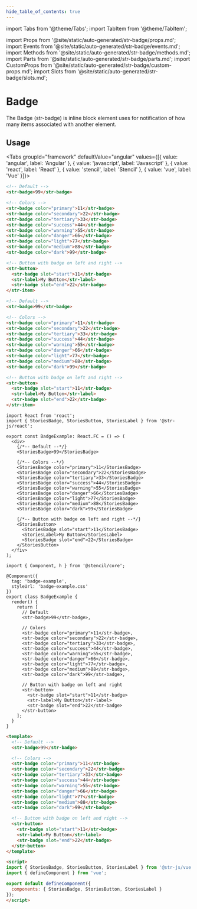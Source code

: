 ```yaml
---
hide_table_of_contents: true
---
```

import Tabs from '@theme/Tabs';
import TabItem from '@theme/TabItem';

import Props from '@site/static/auto-generated/str-badge/props.md';
import Events from '@site/static/auto-generated/str-badge/events.md';
import Methods from '@site/static/auto-generated/str-badge/methods.md';
import Parts from '@site/static/auto-generated/str-badge/parts.md';
import CustomProps from '@site/static/auto-generated/str-badge/custom-props.md';
import Slots from '@site/static/auto-generated/str-badge/slots.md';



# Badge

The Badge (str-badge) is inline block element uses for notification of how many items associated with another element.

  
## Usage

<Tabs groupId="framework" defaultValue="angular" values={[{ value: 'angular', label: 'Angular' }, { value: 'javascript', label: 'Javascript' }, { value: 'react', label: 'React' }, { value: 'stencil', label: 'Stencil' }, { value: 'vue', label: 'Vue' }]}>

<TabItem value="angular">

```html
<!-- Default -->
<str-badge>99</str-badge>

<!-- Colors -->
<str-badge color="primary">11</str-badge>
<str-badge color="secondary">22</str-badge>
<str-badge color="tertiary">33</str-badge>
<str-badge color="success">44</str-badge>
<str-badge color="warning">55</str-badge>
<str-badge color="danger">66</str-badge>
<str-badge color="light">77</str-badge>
<str-badge color="medium">88</str-badge>
<str-badge color="dark">99</str-badge>

<!-- Button with badge on left and right -->
<str-button>
  <str-badge slot="start">11</str-badge>
  <str-label>My Button</str-label>
  <str-badge slot="end">22</str-badge>
</str-item>
```

</TabItem>


<TabItem value="javascript">

```html
<!-- Default -->
<str-badge>99</str-badge>

<!-- Colors -->
<str-badge color="primary">11</str-badge>
<str-badge color="secondary">22</str-badge>
<str-badge color="tertiary">33</str-badge>
<str-badge color="success">44</str-badge>
<str-badge color="warning">55</str-badge>
<str-badge color="danger">66</str-badge>
<str-badge color="light">77</str-badge>
<str-badge color="medium">88</str-badge>
<str-badge color="dark">99</str-badge>

<!-- Button with badge on left and right -->
<str-button>
  <str-badge slot="start">11</str-badge>
  <str-label>My Button</str-label>
  <str-badge slot="end">22</str-badge>
</str-item>
```

</TabItem>


<TabItem value="react">

```tsx
import React from 'react';
import { StoriesBadge, StoriesButton, StoriesLabel } from '@str-js/react';

export const BadgeExample: React.FC = () => (
  <div>
    {/*-- Default --*/}
    <StoriesBadge>99</StoriesBadge>

    {/*-- Colors --*/}
    <StoriesBadge color="primary">11</StoriesBadge>
    <StoriesBadge color="secondary">22</StoriesBadge>
    <StoriesBadge color="tertiary">33</StoriesBadge>
    <StoriesBadge color="success">44</StoriesBadge>
    <StoriesBadge color="warning">55</StoriesBadge>
    <StoriesBadge color="danger">66</StoriesBadge>
    <StoriesBadge color="light">77</StoriesBadge>
    <StoriesBadge color="medium">88</StoriesBadge>
    <StoriesBadge color="dark">99</StoriesBadge>

    {/*-- Button with badge on left and right --*/}
    <StoriesButton>
      <StoriesBadge slot="start">11</StoriesBadge>
      <StoriesLabel>My Button</StoriesLabel>
      <StoriesBadge slot="end">22</StoriesBadge>
    </StoriesButton>
  </fiv>
);
```


</TabItem>


<TabItem value="stencil">

```tsx
import { Component, h } from '@stencil/core';

@Component({
  tag: 'badge-example',
  styleUrl: 'badge-example.css'
})
export class BadgeExample {
  render() {
    return [
      // Default
      <str-badge>99</str-badge>,

      // Colors
      <str-badge color="primary">11</str-badge>,
      <str-badge color="secondary">22</str-badge>,
      <str-badge color="tertiary">33</str-badge>,
      <str-badge color="success">44</str-badge>,
      <str-badge color="warning">55</str-badge>,
      <str-badge color="danger">66</str-badge>,
      <str-badge color="light">77</str-badge>,
      <str-badge color="medium">88</str-badge>,
      <str-badge color="dark">99</str-badge>,

      // Button with badge on left and right
      <str-button>
        <str-badge slot="start">11</str-badge>
        <str-label>My Button</str-label>
        <str-badge slot="end">22</str-badge>
      </str-button>
    ];
  }
}
```

</TabItem>


<TabItem value="vue">

```html
<template>
  <!-- Default -->
  <str-badge>99</str-badge>

  <!-- Colors -->
  <str-badge color="primary">11</str-badge>
  <str-badge color="secondary">22</str-badge>
  <str-badge color="tertiary">33</str-badge>
  <str-badge color="success">44</str-badge>
  <str-badge color="warning">55</str-badge>
  <str-badge color="danger">66</str-badge>
  <str-badge color="light">77</str-badge>
  <str-badge color="medium">88</str-badge>
  <str-badge color="dark">99</str-badge>

  <!-- Button with badge on left and right -->
  <str-button>
    <str-badge slot="start">11</str-badge>
    <str-label>My Button</str-label>
    <str-badge slot="end">22</str-badge>
  </str-button>
</template>

<script>
import { StoriesBadge, StoriesButton, StoriesLabel } from '@str-js/vue';
import { defineComponent } from 'vue';

export default defineComponent({
  components: { StoriesBadge, StoriesButton, StoriesLabel }
});
</script>
```

</TabItem>

</Tabs>

<Props />
<Events />
<Methods />
<Parts />
<CustomProps />
<Slots />